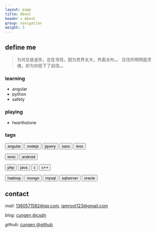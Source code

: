 ```yaml
---
layout: page
title: About
header : About
group: navigation
weight: 5
---
```


## define me

>为何总是迷失，总在寻找，因为世界太大，外面太吵。。
>压住的明明是灵魂，却为何低下了自信。。

### learning

* angular
* python
* safety

### playing

* hearthstone

### tags

<button class='btn btn-default btn-sm'>angular</button>
<button class='btn btn-default btn-xs'>nodejs</button>
<button class='btn btn-default btn-sm'>jquery</button>
<button class='btn btn-default btn-sm'>sass</button>
<button class='btn btn-default btn-sm'>less</button>

<button class='btn btn-default btn-sm'>ionic</button>
<button class='btn btn-default btn-xs'>android</button>

<button class='btn btn-default btn-sm'>php</button>
<button class='btn btn-default btn-xs'>java</button>
<button class='btn btn-default btn-xs'>c</button>
<button class='btn btn-default btn-xs'>c++</button>

<button class='btn btn-default btn-xs'>hadoop</button>
<button class='btn btn-default btn-xs'>mongo</button>
<button class='btn btn-default btn-xs'>mysql</button>
<button class='btn btn-default btn-xs'>sqlserver</button>
<button class='btn btn-default btn-xs'>oracle</button>

## contact
    
*mail:* <1360571582@qq.com>, <iamroot123@gmail.com>
        
*blog:* [cungen @csdn](http://blog.csdn.net/i_am_root)
        
*github:* [cungen @github](https://github.com/cungen)
